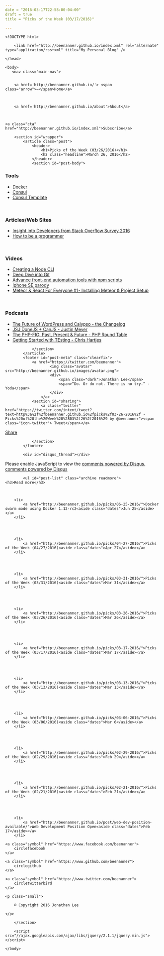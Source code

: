 ```yaml
---
date = "2016-03-17T22:58:00-04:00"
draft = true
title = "Picks of the Week (03/17/2016)"

---
```


    <!DOCTYPE html>
<html lang="en-us">
	<head>
		<meta charset="utf-8">
		<meta http-equiv="X-UA-Compatible" content="IE=edge,chrome=1">
		<meta name="viewport" content="width=device-width, initial-scale=1">
		<meta name="author" content="Jonathan Lee">
		<meta name="description" content="My place to share ideas and discoveries!">
		<meta name="generator" content="Hugo 0.15" />
		<title>Picks of the Week (03/26/2016) &middot; My Personal Blog</title>
		<link rel="shortcut icon" href="http://beenanner.github.io/images/favicon.ico">
		<link rel="stylesheet" href="http://beenanner.github.io/css/style.css">
		<link rel="stylesheet" href="http://beenanner.github.io/css/highlight.css">
		<link rel="stylesheet" href="http://beenanner.github.io/css/monosocialiconsfont.css">
		
		<link href="http://beenanner.github.io/index.xml" rel="alternate" type="application/rss+xml" title="My Personal Blog" />
		
	</head>

    <body>
       <nav class="main-nav">
	
	
		<a href='http://beenanner.github.io/'> <span class="arrow">←</span>Home</a>
	

	
		<a href='http://beenanner.github.io/about'>About</a>
	

	
	<a class="cta" href="http://beenanner.github.io/index.xml">Subscribe</a>
	
</nav>

        <section id="wrapper">
            <article class="post">
                <header>
                    <h1>Picks of the Week (03/26/2016)</h1>
                    <h2 class="headline">March 26, 2016</h2>
                </header>
                <section id="post-body">
                    

<h3 id="tools:8cff65e946b1c62d245adfac66f8fe41">Tools</h3>

<ul>
<li><a href="https://github.com/docker/docker">Docker</a></li>
<li><a href="https://www.consul.io/">Consul</a></li>
<li><a href="https://github.com/hashicorp/consul-template">Consul Template</a></li>
</ul>

<p><br /></p>

<h3 id="articles-web-sites:8cff65e946b1c62d245adfac66f8fe41">Articles/Web Sites</h3>

<ul>
<li><a href="https://medium.freecodecamp.com/2-out-of-3-developers-are-self-taught-and-other-insights-from-stack-overflow-s-2016-survey-of-50-8cf0ee5d4c21#.pvr8xgycz">Insight into Developers from Stack Overflow Survey 2016</a></li>
<li><a href="https://braydie.gitbooks.io/how-to-be-a-programmer/content/en/index.html">How to be a programmer</a></li>
</ul>

<p><br /></p>

<h3 id="videos:8cff65e946b1c62d245adfac66f8fe41">Videos</h3>

<ul>
<li><a href="https://www.youtube.com/watch?v=C9xGEJ80jjs">Creating a Node CLI</a></li>
<li><a href="https://www.youtube.com/watch?v=dBSHLb1B8sw">Deep Dive into Git</a></li>
<li><a href="https://www.youtube.com/watch?v=0RYETb9YVrk">Advance front-end automation tools with npm scripts</a></li>
<li><a href="https://www.youtube.com/watch?v=Bfktt22nUG4">Iphone SE parody</a></li>
<li><a href="https://www.youtube.com/watch?v=ootKAwnQiP4">Meteor &amp; React For Everyone #1- Installing Meteor &amp; Project Setup</a></li>
</ul>

<p><br /></p>

<h3 id="podcasts:8cff65e946b1c62d245adfac66f8fe41">Podcasts</h3>

<ul>
<li><a href="https://changelog.com/197/">The Future of WordPress and Calypso - the Changelog</a></li>
<li><a href="https://devchat.tv/js-jabber/202-jsj-donejs-canjs-with-justin-meyer">JSJ DoneJS + CanJS - Justin Meyer</a></li>
<li><a href="https://www.phproundtable.com/episode/the-php-framework-interop-group-past-present-future">The PHP-FIG: Past, Present &amp; Future - PHP Round Table</a></li>
<li><a href="http://www.fullstackradio.com/37">Getting Started with TEsting - Chris Hartjes</a></li>
</ul>

                </section>
            </article>
            <footer id="post-meta" class="clearfix">
                <a href="https://twitter.com/beenanner">
                        <img class="avatar" src="http://beenanner.github.io/images/avatar.png">
                        <div>
                            <span class="dark">Jonathan Lee</span>
                            <span>“Do. Or do not. There is no try.” - Yoda</span>
                        </div>
                    </a>
                <section id="sharing">
                    <a class="twitter" href="https://twitter.com/intent/tweet?text=http%3a%2f%2fbeenanner.github.io%2fpicks%2f03-26-2016%2f - Picks%20of%20the%20Week%20%2803%2f26%2f2016%29 by @beenanner"><span class="icon-twitter"> Tweet</span></a>

<a class="facebook" href="#" onclick="
    window.open(
      'https://www.facebook.com/sharer/sharer.php?u='+encodeURIComponent(location.href),
      'facebook-share-dialog',
      'width=626,height=436');
    return false;"><span class="icon-facebook-rect"> Share</span>
</a>

                </section>
            </footer>

            <div id="disqus_thread"></div>
<script type="text/javascript">
    var disqus_shortname = 'beenanner';
    var disqus_identifier = 'http:\/\/beenanner.github.io\/picks\/03-26-2016\/';
    var disqus_title = 'Picks of the Week (03\/26\/2016)';
    var disqus_url = 'http:\/\/beenanner.github.io\/picks\/03-26-2016\/';

    (function() {
        var dsq = document.createElement('script'); dsq.type = 'text/javascript'; dsq.async = true;
        dsq.src = '//' + disqus_shortname + '.disqus.com/embed.js';
        (document.getElementsByTagName('head')[0] || document.getElementsByTagName('body')[0]).appendChild(dsq);
    })();
</script>
<noscript>Please enable JavaScript to view the <a href="http://disqus.com/?ref_noscript">comments powered by Disqus.</a></noscript>
<a href="http://disqus.com" class="dsq-brlink">comments powered by <span class="logo-disqus">Disqus</span></a>

            <ul id="post-list" class="archive readmore">
    <h3>Read more</h3>
    
    
        
        <li>
            <a href="http://beenanner.github.io/picks/06-25-2016/">Docker swarm mode using Docker 1.12-rc2<aside class="dates">Jun 25</aside></a>
        </li>
        
   
    
        
        <li>
            <a href="http://beenanner.github.io/picks/04-27-2016/">Picks of the Week (04/27/2016)<aside class="dates">Apr 27</aside></a>
        </li>
        
   
    
        
        <li>
            <a href="http://beenanner.github.io/picks/03-31-2016/">Picks of the Week (03/31/2016)<aside class="dates">Mar 31</aside></a>
        </li>
        
   
    
        
        <li>
            <a href="http://beenanner.github.io/picks/03-26-2016/">Picks of the Week (03/26/2016)<aside class="dates">Mar 26</aside></a>
        </li>
        
   
    
        
        <li>
            <a href="http://beenanner.github.io/picks/03-17-2016/">Picks of the Week (03/17/2016)<aside class="dates">Mar 17</aside></a>
        </li>
        
   
    
        
        <li>
            <a href="http://beenanner.github.io/picks/03-13-2016/">Picks of the Week (03/13/2016)<aside class="dates">Mar 13</aside></a>
        </li>
        
   
    
        
        <li>
            <a href="http://beenanner.github.io/picks/03-06-2016/">Picks of the Week (03/06/2016)<aside class="dates">Mar 6</aside></a>
        </li>
        
   
    
        
        <li>
            <a href="http://beenanner.github.io/picks/02-29-2016/">Picks of the Week (02/29/2016)<aside class="dates">Feb 29</aside></a>
        </li>
        
   
    
        
        <li>
            <a href="http://beenanner.github.io/picks/02-21-2016/">Picks of the Week (02/21/2016)<aside class="dates">Feb 21</aside></a>
        </li>
        
   
    
        
        <li>
            <a href="http://beenanner.github.io/post/web-dev-position-available/">Web Development Position Open<aside class="dates">Feb 17</aside></a>
        </li>
        
   
</ul>
            <footer id="footer">
    
        
<div id="social">
    
    <a class="symbol" href="https://www.facebook.com/beenanner">
        circlefacebook
    </a>
    
    <a class="symbol" href="https://www.github.com/beenanner">
        circlegithub
    </a>
    
    <a class="symbol" href="https://www.twitter.com/beenanner">
        circletwitterbird
    </a>
    
</div>

    
    <p class="small">
    
        © Copyright 2016 Jonathan Lee
    
    </p>
</footer>

        </section>

        <script src="//ajax.googleapis.com/ajax/libs/jquery/2.1.1/jquery.min.js"></script>
<script src="http://beenanner.github.io/js/main.js"></script>
<script src="http://beenanner.github.io/js/highlight.js"></script>
<script>hljs.initHighlightingOnLoad();</script>


    </body>
</html>
